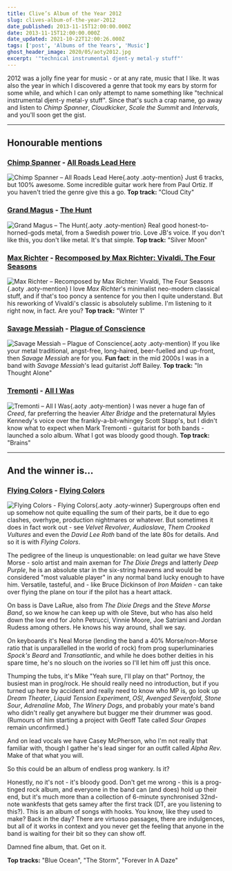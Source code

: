 ```yaml
---
title: Clive’s Album of the Year 2012
slug: clives-album-of-the-year-2012
date_published: 2013-11-15T12:00:00.000Z
date: 2013-11-15T12:00:00.000Z
date_updated: 2021-10-22T12:00:26.000Z
tags: ['post', 'Albums of the Years', 'Music']
ghost_header_image: 2020/05/aoty2012.jpg
excerpt: '"technical instrumental djent-y metal-y stuff"'
---
```


2012 was a jolly fine year for music - or at any rate, music that I like. It was also the year in which I discovered a genre that took my ears by storm for some while, and which I can only attempt to name something like "technical instrumental djent-y metal-y stuff". Since that's such a crap name, go away and listen to *Chimp Spanner*, *Cloudkicker*, *Scale the Summit* and *Intervals*, and you'll soon get the gist.

---

## Honourable mentions

### [Chimp Spanner](http://chimpspanner.com/) - [All Roads Lead Here](http://www.amazon.co.uk/Roads-Lead-Here-Chimp-Spanner/dp/B006QS9NCQ)

![Chimp Spanner – All Roads Lead Here](/public/images/2020/05/chimp-spanner_all-roads-lead-here.jpeg){.aoty .aoty-mention} Just 6 tracks, but 100% awesome. Some incredible guitar work here from Paul Ortiz. If you haven't tried the genre give this a go. **Top track:** "Cloud City"

### [Grand Magus](http://www.grandmagus.com/) - [The Hunt](http://www.amazon.co.uk/Hunt-Grand-Magus/dp/B007PF5U8K)

![Grand Magus – The Hunt](/public/images/2020/05/grand-magus_the-hunt.jpeg){.aoty .aoty-mention} Real good honest-to-horned-gods metal, from a Swedish power trio. Love JB's voice. If you don't like this, you don't like metal. It's that simple. **Top track:** "Silver Moon"

### [Max Richter](http://www.maxrichtermusic.com/) - [Recomposed by Max Richter: Vivaldi, The Four Seasons](http://www.amazon.co.uk/Recomposed-Max-Richter-Vivaldi-Seasons/dp/B009HOU672)

![Max Richter – Recomposed by Max Richter: Vivaldi, The Four Seasons](/public/images/2020/05/max-richter_vivaldi-the-four-seasons.jpeg){.aoty .aoty-mention} I love *Max Richter*'s minimalist neo-modern classical stuff, and if that's too poncy a sentence for you then I quite understand. But his reworking of Vivaldi's classic is absolutely sublime. I'm listening to it right now, in fact. Are you? **Top track:** "Winter 1"

### [Savage Messiah](http://en.wikipedia.org/wiki/Savage_Messiah_%28band%29) - [Plague of Conscience](http://www.amazon.co.uk/Plague-Conscience-Savage-Messiah/dp/B005KNMYZQ)

![Savage Messiah – Plague of Conscience](/public/images/2020/05/savage-messiah_plague-of-conscience.jpeg){.aoty .aoty-mention} If you like your metal traditional, angst-free, long-haired, beer-fuelled and up-front, then *Savage Messiah* are for you. **Fun fact**: in the mid 2000s I was in a band with *Savage Messiah*'s lead guitarist Joff Bailey. **Top track:** "In Thought Alone"

### [Tremonti](http://www.marktremonti.com/) - [All I Was](http://www.amazon.co.uk/All-I-Was-Tremonti/dp/B008B2IIYE)

![Tremonti – All I Was](/public/images/2020/05/tremonti_all-i-was.jpg){.aoty .aoty-mention} I was never a huge fan of *Creed*, far preferring the heavier *Alter Bridge* and the preternatural Myles Kennedy's voice over the frankly-a-bit-whingey Scott Stapp's, but I didn't know what to expect when Mark Tremonti - guitarist for both bands - launched a solo album. What I got was bloody good though. **Top track:** "Brains"

---

## And the winner is...

### [Flying Colors](http://flyingcolorsmusic.com/) - [Flying Colors](http://www.amazon.co.uk/Flying-Colors-Limited/dp/B006Z9DJ94)
![Flying Colors - Flying Colors](/public/images/2018/03/rsz_mp3-cover-fc.jpg){.aoty .aoty-winner}
Supergroups often end up somehow not quite equalling the sum of their parts, be it due to ego clashes, overhype, production nightmares or whatever. But sometimes it does in fact work out - see *Velvet Revolver*, *Audioslave*, *Them Crooked Vultures* and even the *David Lee Roth* band of the late 80s for details. And so it is with *Flying Colors*.

The pedigree of the lineup is unquestionable: on lead guitar we have Steve Morse - solo artist and main axeman for *The Dixie Dregs* and latterly *Deep Purple*, he is an absolute star in the six-string heavens and would be considered "most valuable player" in any normal band lucky enough to have him. Versatile, tasteful, and - like Bruce Dickinson of *Iron Maiden* - can take over flying the plane on tour if the pilot has a heart attack.

On bass is Dave LaRue, also from *The Dixie Dregs* and the *Steve Morse Band*, so we know he can keep up with ole Steve, but who has also held down the low end for John Petrucci, Vinnie Moore, Joe Satriani and Jordan Rudess among others. He knows his way around, shall we say.

On keyboards it's Neal Morse (lending the band a 40% Morse/non-Morse ratio that is unparallelled in the world of rock) from prog superluminaries *Spock's Beard* and *Transatlantic*, and while he does bother deities in his spare time, he's no slouch on the ivories so I'll let him off just this once.

Thumping the tubs, it's Mike "Yeah sure, I'll play on that" Portnoy, the busiest man in prog/rock. He should really need no introduction, but if you turned up here by accident and really need to know who MP is, go look up *Dream Theater*, *Liquid Tension Experiment*, *OSI*, *Avenged Sevenfold*, *Stone Sour*, *Adrenaline Mob*, *The Winery Dogs*, and probably your mate's band who didn't really get anywhere but bugger me their drummer was good. (Rumours of him starting a project with Geoff Tate called *Sour Grapes* remain unconfirmed.)

And on lead vocals we have Casey McPherson, who I'm not really that familiar with, though I gather he's lead singer for an outfit called *Alpha Rev*. Make of that what you will.

So this could be an album of endless prog wankery. Is it?

Honestly, no it's not - it's bloody good. Don't get me wrong - this is a prog-tinged rock album, and everyone in the band can (and does) hold up their end, but it's much more than a collection of 6-minute synchronised 32nd-note wankfests that gets samey after the first track (DT, are you listening to this?). This is an album of songs with hooks. You know, like they used to make? Back in the day? There are virtuoso passages, there are indulgences, but all of it works in context and you never get the feeling that anyone in the band is waiting for their bit so they can show off.

Damned fine album, that. Get on it.

**Top tracks:** "Blue Ocean", "The Storm", "Forever In A Daze"
